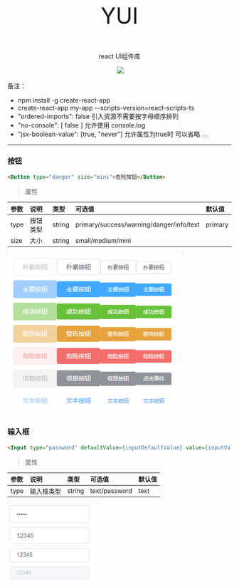 <p align="center" style="font-size:50px">YUI</p>
<p align="center">react UI组件库</p>
<p align="center">
  <a href="https://travis-ci.org/luchaoet/YUI"><img src="https://travis-ci.org/luchaoet/YUI.svg?branch=master">
</a>
</p>

备注：

* npm install -g create-react-app
* create-react-app my-app --scripts-version=react-scripts-ts
* "ordered-imports": false 引入资源不需要按字母顺序排列
* "no-console": [ false ] 允许使用 console.log
* "jsx-boolean-value": [true, "never"] 允许属性为true时 可以省略 <Button disabled></Button>

***
### 按钮

```html
<Button type="danger" size="mini">危险按钮</Button>
```

>属性

| 参数 | 说明 | 类型 | 可选值 | 默认值 |
| :--- | :--- | :--- | :--- | :--- |
| type | 按钮类型 | string | primary/success/warning/danger/info/text | primary |
| size | 大小 | string | small/medium/mini | |

<img src="./src/utils/img/button-01.png" />


### 输入框

```html
<Input type="password" defaultValue={inputDefaultValue} value={inputValue} onChange={this.onInputChange} />
```

>属性

| 参数 | 说明 | 类型 | 可选值 | 默认值 |
| :--- | :--- | :--- | :--- | :--- |
| type | 输入框类型 | string | text/password | text |

<img src="./src/utils/img/input-01.png" />

